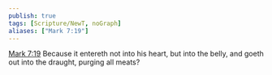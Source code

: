 ```yaml
---
publish: true
tags: [Scripture/NewT, noGraph]
aliases: ["Mark 7:19"]
---
```

[Mark 7:19](https://churchofjesuschrist.org/study/scriptures/nt/mark/7?lang=eng&id=p19#p19) Because it entereth not into his heart, but into the belly, and goeth out into the draught, purging all meats?
